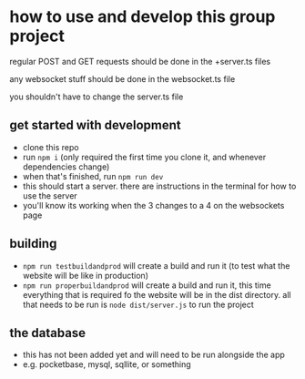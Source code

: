 # how to use and develop this group project

regular POST and GET requests should be done in the +server.ts files

any websocket stuff should be done in the websocket.ts file

you shouldn't have to change the server.ts file

## get started with development

- clone this repo
- run `npm i` (only required the first time you clone it, and whenever dependencies change)
- when that's finished, run `npm run dev`
- this should start a server. there are instructions in the terminal for how to use the server
- you'll know its working when the 3 changes to a 4 on the websockets page

## building

- `npm run testbuildandprod` will create a build and run it (to test what the website will be like in production)
- `npm run properbuildandprod` will create a build and run it, this time everything that is required fo the website will be in the dist directory. all that needs to be run is `node dist/server.js` to run the project

## the database

- this has not been added yet and will need to be run alongside the app
- e.g. pocketbase, mysql, sqllite, or something